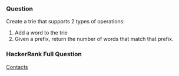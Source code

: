 ### Question

Create a trie that supports 2 types of operations:

1. Add a word to the trie
1. Given a prefix, return the number of words that match that prefix.

### HackerRank Full Question

[Contacts](https://www.hackerrank.com/challenges/ctci-contacts)

